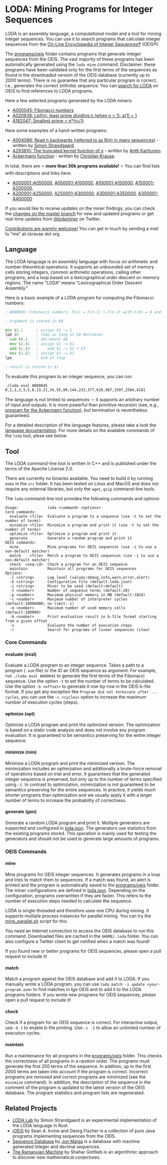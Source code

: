 # LODA: Mining Programs for Integer Sequences

LODA is an assembly language, a computational model and a tool for mining integer sequences. You can use it to search programs that calculate integer sequences from the [On-Line Encyclopedia of Integer Sequences®](http://oeis.org/) (OEIS®).

The [programs/oeis](programs/oeis) folder contains programs that generate integer sequences from the OEIS. The vast majority of these programs has been automatically generated using the `loda mine` command. Disclaimer: these programs have been validated only for the first terms of the sequences as found in the downloaded version of the OEIS database (currently up to 2000 terms). There is no guarantee that any particular program is correct, i.e., generates the correct (infinite) sequence. You can [search for LODA](https://oeis.org/search?q=LODA&language=english&go=Search) on OEIS to find references to LODA programs.

Here a few selected programs generated by the LODA miners:

* [A000045: Fibonacci numbers](programs/oeis/000/A000045.asm)
* [A020639: Lpf(n): least prime dividing n (when n > 1); a(1) = 1](programs/oeis/020/A020639.asm)
* [A182047: Smallest prime > n*(n+1)](programs/oeis/182/A182047.asm)

Here some examples of a hand-written programs:

* [A004086: Read n backwards (referred to as R(n) in many sequences)](programs/oeis/004/A004086.asm) - written by [Simon Strandgaard](https://github.com/neoneye).
* [A293810: The truncated kernel function of n](programs/oeis/293/A293810.asm) - written by [Antti Karttunen](https://github.com/karttu).
* [Ackermann function](programs/general/ackermann.asm) - written by [Christian Krause](https://github.com/ckrause).

In total, there are :star: **more than 30k programs available!** :star: You can find lists with descriptions and links here:

* [A000001-A050000](programs/oeis/list0.md), [A050001-A100000](programs/oeis/list1.md), [A100001-A150000](programs/oeis/list2.md), [A150001-A200000](programs/oeis/list3.md), 
* [A200001-A250000](programs/oeis/list4.md), [A250001-A300000](programs/oeis/list5.md), [A300001-A350000](programs/oeis/list6.md), [A350001-A400000](programs/oeis/list7.md)

If you would like to receive updates on the miner findings, you can check the [changes on the master branch](https://github.com/ckrause/loda/commits/master) for new and updated programs or get real-time updates from [@lodaminer](https://twitter.com/lodaminer) on Twitter.

[Contributions are warmly welcome!](CONTRIBUTING.md) You can get in touch by sending a mail to "me" at ckrause dot org.

## Language

The LODA language is an assembly language with focus on arithmetic and number-theoretical operations. It supports an unbounded set of memory cells storing integers, common arithmetic operations, calling other programs, and a loop based on a lexicographical order descent on memory regions. The name "LODA" means
"Lexicographical Order Descent Assembly."

Here is a basic example of a LODA program for computing the Fibonacci numbers:

```asm
; A000045: Fibonacci numbers: F(n) = F(n-1) + F(n-2) with F(0) = 0 and F(1) = 1.

; argument is stored in $0

mov $3,1      ; assign $3 := 1
lpb $0        ; loop as long as $0 decreases
  sub $0,1    ; decrement $0
  mov $2,$1   ; assign $2 := $1
  add $1,$3   ;    add $1 := $1 + $3
  mov $3,$2   ; assign $3 := $2
lpe           ; end of loop

; result is stored in $1
```

To evaluate this program to an integer sequence, you can run:
```bash
./loda eval A000045
0,1,1,2,3,5,8,13,21,34,55,89,144,233,377,610,987,1597,2584,4181
```

The language is not limited to sequences -- it supports an arbitrary number of input and outputs. It is more powerful than primitive recursion (see, e.g., [program for the Ackermann function](programs/general/ackermann.asm)), but termination is nevertheless guaranteed.

For a detailed description of the language features, please take a look the [language documentation](LANGUAGE.md). For more details on the available commands of the `loda` tool, plese see below.

## Tool

The LODA command-line tool is written in C++ and is published under the terms of the Apache License 2.0.

There are currently no binaries available. You need to build it by running `make` in the `src` folder. It has been tested on Linux and MacOS and does not require any external libraries, but only the `wget`, `gzip` command-line tools.

The `loda` command-line tool provides the following commands and options:

```
Usage:             loda <command> <options>
Core commands:
  evaluate <file>  Evaluate a program to a sequence (use -t to set the number of terms)
  minimize <file>  Minimize a program and print it (use -t to set the number of terms)
  optimize <file>  Optimize a program and print it
  generate         Generate a random program and print it
OEIS commands:
  mine             Mine programs for OEIS sequences (use -i to use a non-default matcher)
  match    <file>  Match a program to OEIS sequences (use -i to use a non-default matcher)
  check  <seq-id>  Check a program for an OEIS sequence
  maintain         Maintain all programs for OEIS sequences
Options:
  -l <string>      Log level (values:debug,info,warn,error,alert)
  -k <string>      Configuration file (default:loda.json)
  -i <string>      Miner to be used (default:default)
  -t <number>      Number of sequence terms (default:20)
  -p <number>      Maximum physical memory in MB (default:1024)
  -c <number>      Maximum number of interpreter cycles (default:10000000; no limit:-1)
  -m <number>      Maximum number of used memory cells (default:100000)
  -b <number>      Print evaluation result in b-file format starting from a given offset
  -s               Evaluate the number of execution steps
  -r               Search for programs of linear sequences (slow)
```

### Core Commands

#### evaluate (eval)

Evaluate a LODA program to an integer sequence. Takes a path to a program (`.asm` file) or the ID an OEIS sequence as argument. For example, run `./loda eval A000045` to generate the first terms of the Fibonacci sequence. Use the option `-t` to set the number of terms to be calculated. Use the option `-b <offset>` to generate it row-by-row in the OEIS b-file format. If you get any exception like `Program did not terminate after ... cycles`, you can use the `-c <cycles>` option to increase the maximum number of execution cycles (steps).

#### optimize (opt)

Optimize a LODA program and print the optimized version. The optimization is based on a static code analysis and does not involve any program evaluation. It is guaranteed to be semantics preserving for the entire integer sequence.

#### minimize (min)

Minimize a LODA program and print the minimized version. The minimization includes an optimization and additionally a brute-force removal of operations based on trial and error. It guarantees that the generated integer sequence is preserved, but only up to the number of terms specified using `-t`. In contrast to optimization, minimization is not guaranteed to be semantics preserving for the entire sequences. In practice, it yields much shorter programs than optimization and we usually apply it with a larger number of terms to increase the probability of correctness.

#### generate (gen)

Generate a random LODA program and print it. Multiple generators are supported and configured in [loda.json](loda.json). The generators use statistics from the existing programs stored. This operation is mainly used for testing the generators and should not be used to generate large amounts of programs.

### OEIS Commands

#### mine

Mine programs for OEIS integer sequences. It generates programs in a loop and tries to match them to sequences. If a match was found, an alert is printed and the program is automatically saved to the [programs/oeis](programs/oeis) folder. The miner configurations are defined in [loda.json](loda.json). Depending on the configuration, programs overwritten if they are faster. This refers to the number of execution steps needed to calculate the sequence. 

LODA is single-threaded and therefore uses one CPU during mining. It supports multiple process instances for parallel mining. You can try the [mine_parallel.sh](mine_parallel.sh) script for this.

You need an Internet connection to access the OEIS database to run this command. Downloaded files are cached in the `$HOME/.loda` folder. You can also configure a Twitter client to get notified when a match was found!

If you found new or better programs for OEIS sequences, please open a pull request to include it!

#### match

Match a program against the OEIS database and add it to LODA. If you manually wrote a LODA program, you can use `loda match -i update <your-program.asm>`
to find matches in tge OEIS and to add it to the LODA programs folders. If you wrote new programs for OEIS sequences, please open a pull request to include it!

#### check

Check if a program for an OEIS sequence is correct. For interactive output, use `-b 1` to enable b-file printing. Use `-c -1` to allow an unlimited number of execution cycles.

#### maintain

Run a maintenance for all programs in the [programs/oeis](programs/oeis) folder. This checks the correctness of all programs in a random order. The programs must generate the first 250 terms of the sequence. In addition, up to the first 2000 terms are taken into account if the program is correct. Incorrect programs are removed and correct programs are minimized (see the `minimize` command). In addition, the description of the sequence in the comment of the program is updated to the latest version of the OEIS database. The program statistics and program lists are regenerated. 

## Related Projects

* [LODA Lab](https://github.com/neoneye/loda-lab) by Simon Strandgaard is an experimental implementation of the LODA language in Rust.
* [jOEIS](https://github.com/archmageirvine/joeis) by Sean A. Irvine and Georg Fischer is a collection of pure Java programs implementing sequences from the OEIS.
* [Sequence Database](http://sequencedb.net) by [Jon Maiga](http://www.jonkagstrom.com/) is a database with machine generated integer and decimal sequences.
* [The Ramanujan Machine](https://github.com/ShaharGottlieb/MasseyRamanujan) by Shahar Gottlieb is an algorithmic approach to discover new mathematical conjectures.
